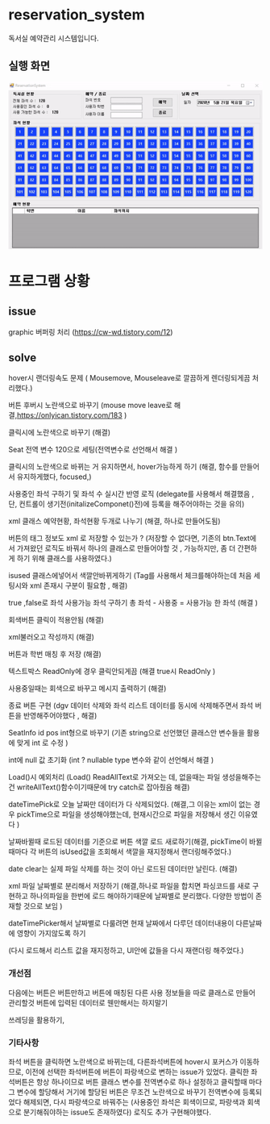 # reservation_system
독서실 예약관리 시스템입니다.

## 실행 화면

![run](./run.gif)

# 프로그램 상황

## issue

graphic 버퍼링 처리 (https://cw-wd.tistory.com/12)



## solve

hover시 랜더링속도 문제 ( Mousemove, Mouseleave로 깔끔하게 렌더링되게끔 처리했다.)

버튼 후버시 노란색으로 바꾸기 (mouse move leave로 해결,https://onlyican.tistory.com/183 )

클릭시에 노란색으로 바꾸기 (해결)

 Seat 전역 변수 120으로 세팅(전역변수로 선언해서 해결 )

클릭시의 노란색으로 바뀌는 거 유지하면서, hover가능하게 하기 (해결, 함수를 만들어서 유지하게했다, focused,)

사용중인 좌석 구하기 및 좌석 수 실시간 반영 로직 (delegate를 사용해서 해결했음 , 단, 컨트롤이 생기전(initalizeComponet()전)에 등록을 해주어야하는 것을 유의)

xml 클래스 예약현황, 좌석현황 두개로 나누기 (해결, 하나로 만들어도됨)

버튼의 태그 정보도 xml 로 저장할 수 있는가 ? (저장할 수 없다면, 기존의 btn.Text에서 가져왔던 로직도 바꿔서 하나의 클래스로 만들어야할 것 , 가능하지만,  좀 더 간편하게 하기 위해 클래스를 사용하였다.)

isused 클래스에넣어서 색깔안바뀌게하기 (Tag를 사용해서 체크를해야하는데 처음 세팅시와 xml 존재시 구분이 필요함 , 해결)

 true ,false로 좌석 사용가능 좌석 구하기 총 좌석 - 사용중 = 사용가능 한 좌석 (해결 )

회색버튼 클릭이 적용안됨 (해결)

xml불러오고 작성까지 (해결)

버튼과 학번 매칭 후 저장 (해결)

텍스트박스 ReadOnly에 경우 클릭안되게끔 (해결 true시 ReadOnly )

사용중일때는 회색으로 바꾸고 메시지 출력하기 (해결)

종료 버튼 구현 (dgv 데이터 삭제와 좌석 리스트 데이터를 동시에 삭제해주면서 좌석 버튼을 반영해주어야했다 , 해결)

SeatInfo  id pos int형으로 바꾸기 (기존 string으로 선언했던 클래스안 변수들을 활용에 맞게 int 로 수정 )

int에 null 값 초기화 (int ? nullable type 변수와 같이 선언해서 해결 )

Load()시  예외처리 (Load() ReadAllText로 가져오는 데, 없을때는 파일 생성을해주는 건 writeAllText()함수이기때문에 try catch로 잡아줬음  해결)

dateTimePick로 오늘 날짜만 데이터가 다 삭제되었다. (해결,그 이유는 xml이 없는 경우 pickTime으로 파일을 생성해야했는데, 현재시간으로 파일을 저장해서 생긴 이유였다 ) 

날짜바뀔때 로드된 데이터를 기준으로 버튼 색깔 로드 새로하기(해결, pickTime이 바뀔때마다 각 버튼의 isUsed값을 조회해서 색깔을 재지정해서 랜더링해주었다.)

date clear는 실제 파일 삭제를 하는 것이 아닌 로드된 데이터만 날린다. (해결)

xml 파일 날짜별로 분리해서 저장하기  (해결,하나로 파일을 합치면 파싱코드를 새로 구현하고 하나의파일을 한번에 로드 해야하기때문에 날짜별로 분리했다. 다양한 방법이 존재할 것으로 보임 )

dateTimePicker해서 날짜별로 다룰려면 현재 날짜에서 다루던 데이터내용이 다른날짜에 영향이 가지않도록 하기

(다시 로드해서 리스트 값을 재지정하고, UI안에 값들을 다시 재랜더링 해주었다.)

### 개선점

다음에는 버튼은 버튼만하고 버튼에 매칭된  다른 사용 정보들을 따로 클래스로 만들어 관리할것 버튼에 입력된 데이터로 웬만해서는 하지말기 

쓰레딩을 활용하기,  

### 기타사항

좌석 버튼을 클릭하면 노란색으로 바뀌는데, 다른좌석버튼에 hover시 포커스가 이동하므로, 이전에 선택한 좌석버튼에 버튼이 파랑색으로 변하는 issue가 있었다. 클릭한 좌석버튼은 항상 하나이므로 버튼 클래스 변수를 전역변수로 하나 설정하고 클릭할때 마다 그 변수에 할당해서 거기에 할당된 버튼은 무조건 노란색으로 바꾸기 전역변수에 등록되었다 해제되면, 다시 파랑색으로 바꿔주는 (사용중인 좌석은 회색이므로, 파랑색과 회색으로 분기해줘야하는 issue도 존재하였다) 로직도 추가 구현해야했다. 